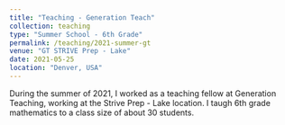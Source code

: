 ```yaml
---
title: "Teaching - Generation Teach"
collection: teaching
type: "Summer School - 6th Grade"
permalink: /teaching/2021-summer-gt
venue: "GT STRIVE Prep - Lake"
date: 2021-05-25
location: "Denver, USA"
---
```


During the summer of 2021, I worked as a teaching fellow at Generation Teaching, working at the Strive Prep - Lake location. I taugh 6th grade mathematics to a class size of about 30 students. 